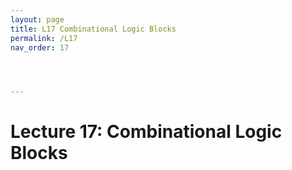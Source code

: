```yaml
---
layout: page
title: L17 Combinational Logic Blocks
permalink: /L17
nav_order: 17




---
```


# Lecture 17: Combinational Logic Blocks